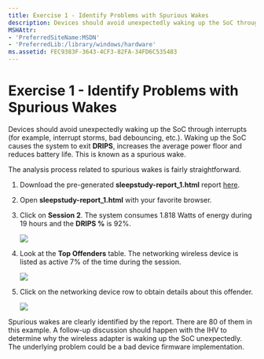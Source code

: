 ```yaml
---
title: Exercise 1 - Identify Problems with Spurious Wakes
description: Devices should avoid unexpectedly waking up the SoC through interrupts (for example, interrupt storms, bad debouncing, etc.).
MSHAttr:
- 'PreferredSiteName:MSDN'
- 'PreferredLib:/library/windows/hardware'
ms.assetid: FEC9383F-3643-4CF3-82FA-34FD6C535483
---
```


# Exercise 1 - Identify Problems with Spurious Wakes


Devices should avoid unexpectedly waking up the SoC through interrupts (for example, interrupt storms, bad debouncing, etc.). Waking up the SoC causes the system to exit **DRIPS**, increases the average power floor and reduces battery life. This is known as a spurious wake.

The analysis process related to spurious wakes is fairly straightforward.

1.  Download the pre-generated **sleepstudy-report\_1.html** report [here](http://download.microsoft.com/download/2/6/6/2662D67D-58CC-4823-8812-AD215DD9778F/sleepstudy-report_1.mdl).

2.  Open **sleepstudy-report\_1.html** with your favorite browser.

3.  Click on **Session 2**. The system consumes 1.818 Watts of energy during 19 hours and the **DRIPS %** is 92%.

    ![](images/standbylab1.png)

4.  Look at the **Top Offenders** table. The networking wireless device is listed as active 7% of the time during the session.

    ![](images/standbylab2.png)

5.  Click on the networking device row to obtain details about this offender.

    ![](images/standbylab3.png)

Spurious wakes are clearly identified by the report. There are 80 of them in this example. A follow-up discussion should happen with the IHV to determine why the wireless adapter is waking up the SoC unexpectedly. The underlying problem could be a bad device firmware implementation.

 

 






